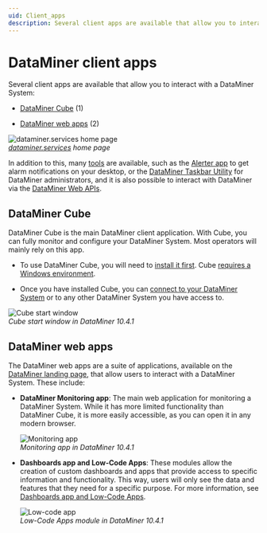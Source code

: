 ```yaml
---
uid: Client_apps
description: Several client apps are available that allow you to interact with a DataMiner System - DataMiner Cube, DataMiner Monitoring app, Dashboards app, Low-Code Apps, etc.
---
```


# DataMiner client apps

Several client apps are available that allow you to interact with a DataMiner System:

- [DataMiner Cube](#dataminer-cube) (1)

- [DataMiner web apps](#dataminer-web-apps) (2)

![dataminer.services home page](~/dataminer/images/Accessing_Client_Apps.png)<br>*[dataminer.services](https://dataminer.services/) home page*

In addition to this, many [tools](xref:DataMinerTools) are available, such as the [Alerter app](xref:Accessing_Alerter) to get alarm notifications on your desktop, or the [DataMiner&nbsp;Taskbar Utility](xref:Accessing_the_DataMiner_Taskbar_Utility) for DataMiner administrators, and it is also possible to interact with DataMiner via the [DataMiner Web APIs](xref:Using_the_Web_Services_v1).

## DataMiner Cube

DataMiner Cube is the main DataMiner client application. With Cube, you can fully monitor and configure your DataMiner System. Most operators will mainly rely on this app.

- To use DataMiner Cube, you will need to [install it first](xref:Installing_configuring_the_DataMiner_Cube_software). Cube [requires a Windows environment](xref:DataMiner_Client_Requirements).

- Once you have installed Cube, you can [connect to your DataMiner System](xref:Using_the_desktop_app) or to any other DataMiner System you have access to.

![Cube start window](~/dataminer/images/Cube_Start_Window.png)<br/>*Cube start window in DataMiner 10.4.1*

## DataMiner web apps

The DataMiner web apps are a suite of applications, available on the [DataMiner landing page](xref:Accessing_the_web_apps), that allow users to interact with a DataMiner System. These include:

- **DataMiner Monitoring app**: The main web application for monitoring a DataMiner System. While it has more limited functionality than DataMiner Cube, it is more easily accessible, as you can open it in any modern browser.

  ![Monitoring app](~/dataminer/images/Monitoring_app.png)<br/>*Monitoring app in DataMiner 10.4.1*

- **Dashboards app and Low-Code Apps**: These modules allow the creation of custom dashboards and apps that provide access to specific information and functionality. This way, users will only see the data and features that they need for a specific purpose. For more information, see [Dashboards app and Low-Code Apps](xref:Dashboards_and_Low_Code_Apps).

  ![Low-code app](~/dataminer/images/Low_Code_App_Example.png)<br/>*Low-Code Apps module in DataMiner 10.4.1*
